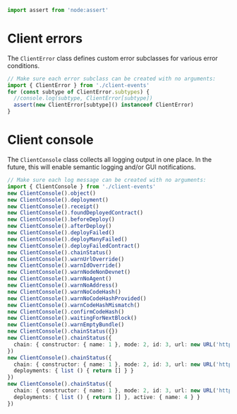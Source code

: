 ```typescript
import assert from 'node:assert'
```

# Client errors

The `ClientError` class defines custom error subclasses for various error conditions.

```typescript
// Make sure each error subclass can be created with no arguments:
import { ClientError } from './client-events'
for (const subtype of ClientError.subtypes) {
  //console.log(subtype, ClientError[subtype])
  assert(new ClientError[subtype]() instanceof ClientError)
}
```

# Client console

The `ClientConsole` class collects all logging output in one place.
In the future, this will enable semantic logging and/or GUI notifications.

```typescript
// Make sure each log message can be created with no arguments:
import { ClientConsole } from './client-events'
new ClientConsole().object()
new ClientConsole().deployment()
new ClientConsole().receipt()
new ClientConsole().foundDeployedContract()
new ClientConsole().beforeDeploy()
new ClientConsole().afterDeploy()
new ClientConsole().deployFailed()
new ClientConsole().deployManyFailed()
new ClientConsole().deployFailedContract()
new ClientConsole().chainStatus()
new ClientConsole().warnUrlOverride()
new ClientConsole().warnIdOverride()
new ClientConsole().warnNodeNonDevnet()
new ClientConsole().warnNoAgent()
new ClientConsole().warnNoAddress()
new ClientConsole().warnNoCodeHash()
new ClientConsole().warnNoCodeHashProvided()
new ClientConsole().warnCodeHashMismatch()
new ClientConsole().confirmCodeHash()
new ClientConsole().waitingForNextBlock()
new ClientConsole().warnEmptyBundle()
new ClientConsole().chainStatus({})
new ClientConsole().chainStatus({
  chain: { constructor: { name: 1 }, mode: 2, id: 3, url: new URL('http://example.com') }
})
new ClientConsole().chainStatus({
  chain: { constructor: { name: 1 }, mode: 2, id: 3, url: new URL('http://example.com') }
  deployments: { list () { return [] } }
})
new ClientConsole().chainStatus({
  chain: { constructor: { name: 1 }, mode: 2, id: 3, url: new URL('http://example.com') }
  deployments: { list () { return [] }, active: { name: 4 } }
})
```
